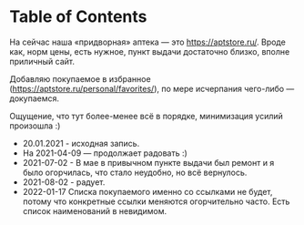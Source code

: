 
# Table of Contents



<div class="preview" id="orgc39d2ba">

</div>

На сейчас наша «придворная» аптека — это <https://aptstore.ru/>. Вроде как, норм цены, есть нужное, пункт выдачи достаточно близко, вполне приличный сайт.

Добавляю покупаемое в избранное (<https://aptstore.ru/personal/favorites/>), по мере исчерпания чего-либо — докупаемся.

Ощущение, что тут более-менее всё в порядке, минимизация усилий произошла :)

-   20.01.2021 - исходная запись.
-   На 2021-04-09 — продолжает радовать :)
-   2021-07-02 - В мае в привычном пункте выдачи был ремонт и я было огорчилась, что стало неудобно, но всё вернулось.
-   2021-08-02 - радует.
-   2022-01-17 Списка покупаемого именно со ссылками не будет, потому что конкретные ссылки меняются огорчительно часто. Есть список наименований в невидимом.

